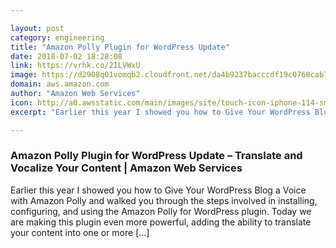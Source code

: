 ```yaml
---

layout: post
category: engineering
title: "Amazon Polly Plugin for WordPress Update"
date: 2018-07-02 18:28:08
link: https://vrhk.co/2ILVWxU
image: https://d2908q01vomqb2.cloudfront.net/da4b9237bacccdf19c0760cab7aec4a8359010b0/2018/06/15/wp_setup_translate_polly_2-750x630.png
domain: aws.amazon.com
author: "Amazon Web Services"
icon: http://a0.awsstatic.com/main/images/site/touch-icon-iphone-114-smile.png
excerpt: "Earlier this year I showed you how to Give Your WordPress Blog a Voice with Amazon Polly and walked you through the steps involved in installing, configuring, and using the Amazon Polly for WordPress plugin. Today we are making this plugin even more powerful, adding the ability to translate your content into one or more […]"

---
```


### Amazon Polly Plugin for WordPress Update – Translate and Vocalize Your Content | Amazon Web Services

Earlier this year I showed you how to Give Your WordPress Blog a Voice with Amazon Polly and walked you through the steps involved in installing, configuring, and using the Amazon Polly for WordPress plugin. Today we are making this plugin even more powerful, adding the ability to translate your content into one or more […]